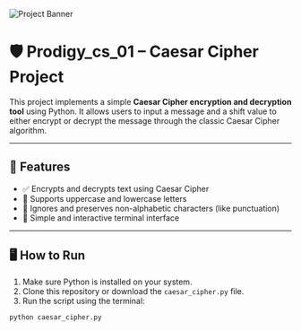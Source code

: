 ![Project Banner](banner.png)
# 🛡️ Prodigy_cs_01 – Caesar Cipher Project

This project implements a simple **Caesar Cipher encryption and decryption tool** using Python. It allows users to input a message and a shift value to either encrypt or decrypt the message through the classic Caesar Cipher algorithm.

---

## 🔑 Features

- ✅ Encrypts and decrypts text using Caesar Cipher
- 🔡 Supports uppercase and lowercase letters
- 🚫 Ignores and preserves non-alphabetic characters (like punctuation)
- 🎯 Simple and interactive terminal interface

---

## 🖥️ How to Run

1. Make sure Python is installed on your system.
2. Clone this repository or download the `caesar_cipher.py` file.
3. Run the script using the terminal:

```bash
python caesar_cipher.py
